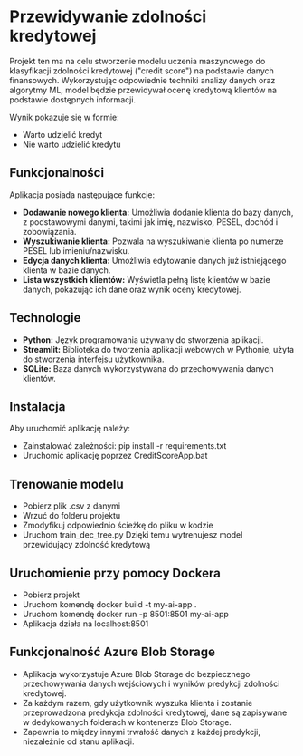 # Przewidywanie zdolności kredytowej

Projekt ten ma na celu stworzenie modelu uczenia maszynowego do klasyfikacji zdolności kredytowej ("credit score") na podstawie danych finansowych. Wykorzystując odpowiednie techniki analizy danych oraz algorytmy ML, model będzie przewidywał ocenę kredytową klientów na podstawie dostępnych informacji.

Wynik pokazuje się w formie:
- Warto udzielić kredyt
- Nie warto udzielić kredytu

## Funkcjonalności

Aplikacja posiada następujące funkcje:

- **Dodawanie nowego klienta:** Umożliwia dodanie klienta do bazy danych, z podstawowymi danymi, takimi jak imię, nazwisko, PESEL, dochód i zobowiązania.
- **Wyszukiwanie klienta:** Pozwala na wyszukiwanie klienta po numerze PESEL lub imieniu/nazwisku.
- **Edycja danych klienta:** Umożliwia edytowanie danych już istniejącego klienta w bazie danych.
- **Lista wszystkich klientów:** Wyświetla pełną listę klientów w bazie danych, pokazując ich dane oraz  wynik oceny kredytowej.

## Technologie

- **Python:** Język programowania używany do stworzenia aplikacji.
- **Streamlit:** Biblioteka do tworzenia aplikacji webowych w Pythonie, użyta do stworzenia interfejsu użytkownika.
- **SQLite:** Baza danych wykorzystywana do przechowywania danych klientów.

## Instalacja

Aby uruchomić aplikację należy:
- Zainstalować zależności: pip install -r requirements.txt
- Uruchomić aplikację poprzez CreditScoreApp.bat

## Trenowanie modelu
- Pobierz plik .csv z danymi
- Wrzuć do folderu projektu
- Zmodyfikuj odpowiednio ścieżkę do pliku w kodzie
- Uruchom train_dec_tree.py
  Dzięki temu wytrenujesz model przewidujący zdolność kredytową

## Uruchomienie przy pomocy Dockera
- Pobierz projekt
- Uruchom komendę docker build -t my-ai-app .
- Uruchom komendę docker run -p 8501:8501 my-ai-app
- Aplikacja działa na localhost:8501

## Funkcjonalność Azure Blob Storage

- Aplikacja wykorzystuje Azure Blob Storage do bezpiecznego przechowywania danych wejściowych i wyników predykcji zdolności kredytowej.
- Za każdym razem, gdy użytkownik wyszuka klienta i zostanie przeprowadzona predykcja zdolności kredytowej, dane są zapisywane w dedykowanych folderach w kontenerze Blob Storage.
- Zapewnia to między innymi trwałość danych z każdej predykcji, niezależnie od stanu aplikacji.

